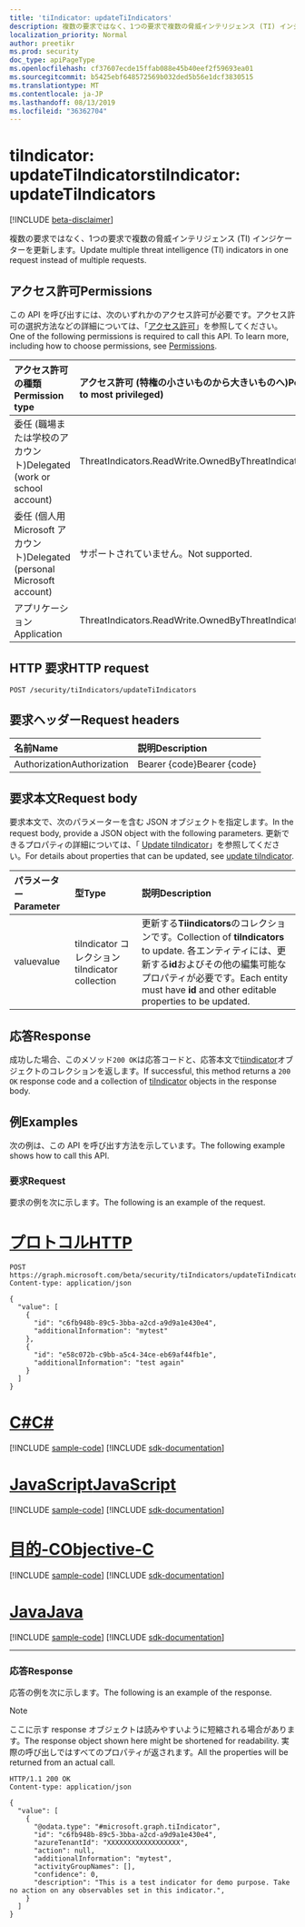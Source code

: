 ```yaml
---
title: 'tiIndicator: updateTiIndicators'
description: 複数の要求ではなく、1つの要求で複数の脅威インテリジェンス (TI) インジケーターを更新します。
localization_priority: Normal
author: preetikr
ms.prod: security
doc_type: apiPageType
ms.openlocfilehash: cf37607ecde15ffab088e45b40eef2f59693ea01
ms.sourcegitcommit: b5425ebf648572569b032ded5b56e1dcf3830515
ms.translationtype: MT
ms.contentlocale: ja-JP
ms.lasthandoff: 08/13/2019
ms.locfileid: "36362704"
---
```

# <a name="tiindicator-updatetiindicators"></a><span data-ttu-id="b9e80-103">tiIndicator: updateTiIndicators</span><span class="sxs-lookup"><span data-stu-id="b9e80-103">tiIndicator: updateTiIndicators</span></span>

[!INCLUDE [beta-disclaimer](../../includes/beta-disclaimer.md)]

<span data-ttu-id="b9e80-104">複数の要求ではなく、1つの要求で複数の脅威インテリジェンス (TI) インジケーターを更新します。</span><span class="sxs-lookup"><span data-stu-id="b9e80-104">Update multiple threat intelligence (TI) indicators in one request instead of multiple requests.</span></span>

## <a name="permissions"></a><span data-ttu-id="b9e80-105">アクセス許可</span><span class="sxs-lookup"><span data-stu-id="b9e80-105">Permissions</span></span>

<span data-ttu-id="b9e80-p101">この API を呼び出すには、次のいずれかのアクセス許可が必要です。アクセス許可の選択方法などの詳細については、「[アクセス許可](/graph/permissions-reference)」を参照してください。</span><span class="sxs-lookup"><span data-stu-id="b9e80-p101">One of the following permissions is required to call this API. To learn more, including how to choose permissions, see [Permissions](/graph/permissions-reference).</span></span>

| <span data-ttu-id="b9e80-108">アクセス許可の種類</span><span class="sxs-lookup"><span data-stu-id="b9e80-108">Permission type</span></span>   | <span data-ttu-id="b9e80-109">アクセス許可 (特権の小さいものから大きいものへ)</span><span class="sxs-lookup"><span data-stu-id="b9e80-109">Permissions (from least to most privileged)</span></span> |
|:---------------------------------------|:--------------------------------------------|
| <span data-ttu-id="b9e80-110">委任 (職場または学校のアカウント)</span><span class="sxs-lookup"><span data-stu-id="b9e80-110">Delegated (work or school account)</span></span>     | <span data-ttu-id="b9e80-111">ThreatIndicators.ReadWrite.OwnedBy</span><span class="sxs-lookup"><span data-stu-id="b9e80-111">ThreatIndicators.ReadWrite.OwnedBy</span></span> |
| <span data-ttu-id="b9e80-112">委任 (個人用 Microsoft アカウント)</span><span class="sxs-lookup"><span data-stu-id="b9e80-112">Delegated (personal Microsoft account)</span></span> | <span data-ttu-id="b9e80-113">サポートされていません。</span><span class="sxs-lookup"><span data-stu-id="b9e80-113">Not supported.</span></span> |
| <span data-ttu-id="b9e80-114">アプリケーション</span><span class="sxs-lookup"><span data-stu-id="b9e80-114">Application</span></span>                            | <span data-ttu-id="b9e80-115">ThreatIndicators.ReadWrite.OwnedBy</span><span class="sxs-lookup"><span data-stu-id="b9e80-115">ThreatIndicators.ReadWrite.OwnedBy</span></span> |

## <a name="http-request"></a><span data-ttu-id="b9e80-116">HTTP 要求</span><span class="sxs-lookup"><span data-stu-id="b9e80-116">HTTP request</span></span>

<!-- { "blockType": "ignored" } -->

```http
POST /security/tiIndicators/updateTiIndicators
```

## <a name="request-headers"></a><span data-ttu-id="b9e80-117">要求ヘッダー</span><span class="sxs-lookup"><span data-stu-id="b9e80-117">Request headers</span></span>

| <span data-ttu-id="b9e80-118">名前</span><span class="sxs-lookup"><span data-stu-id="b9e80-118">Name</span></span>          | <span data-ttu-id="b9e80-119">説明</span><span class="sxs-lookup"><span data-stu-id="b9e80-119">Description</span></span>   |
|:--------------|:--------------|
| <span data-ttu-id="b9e80-120">Authorization</span><span class="sxs-lookup"><span data-stu-id="b9e80-120">Authorization</span></span> | <span data-ttu-id="b9e80-121">Bearer {code}</span><span class="sxs-lookup"><span data-stu-id="b9e80-121">Bearer {code}</span></span> |

## <a name="request-body"></a><span data-ttu-id="b9e80-122">要求本文</span><span class="sxs-lookup"><span data-stu-id="b9e80-122">Request body</span></span>

<span data-ttu-id="b9e80-123">要求本文で、次のパラメーターを含む JSON オブジェクトを指定します。</span><span class="sxs-lookup"><span data-stu-id="b9e80-123">In the request body, provide a JSON object with the following parameters.</span></span> <span data-ttu-id="b9e80-124">更新できるプロパティの詳細については、「 [Update tiIndicator](tiindicator-update.md)」を参照してください。</span><span class="sxs-lookup"><span data-stu-id="b9e80-124">For details about properties that can be updated, see [update tiIndicator](tiindicator-update.md).</span></span>

| <span data-ttu-id="b9e80-125">パラメーター</span><span class="sxs-lookup"><span data-stu-id="b9e80-125">Parameter</span></span>    | <span data-ttu-id="b9e80-126">型</span><span class="sxs-lookup"><span data-stu-id="b9e80-126">Type</span></span>        | <span data-ttu-id="b9e80-127">説明</span><span class="sxs-lookup"><span data-stu-id="b9e80-127">Description</span></span> |
|:-------------|:------------|:------------|
|<span data-ttu-id="b9e80-128">value</span><span class="sxs-lookup"><span data-stu-id="b9e80-128">value</span></span>|<span data-ttu-id="b9e80-129">tiIndicator コレクション</span><span class="sxs-lookup"><span data-stu-id="b9e80-129">tiIndicator collection</span></span>| <span data-ttu-id="b9e80-130">更新する**Tiindicators**のコレクションです。</span><span class="sxs-lookup"><span data-stu-id="b9e80-130">Collection of **tiIndicators** to update.</span></span> <span data-ttu-id="b9e80-131">各エンティティには、更新する**id**およびその他の編集可能なプロパティが必要です。</span><span class="sxs-lookup"><span data-stu-id="b9e80-131">Each entity must have **id** and other editable properties to be updated.</span></span>|

## <a name="response"></a><span data-ttu-id="b9e80-132">応答</span><span class="sxs-lookup"><span data-stu-id="b9e80-132">Response</span></span>

<span data-ttu-id="b9e80-133">成功した場合、このメソッド`200 OK`は応答コードと、応答本文で[tiindicator](../resources/tiindicator.md)オブジェクトのコレクションを返します。</span><span class="sxs-lookup"><span data-stu-id="b9e80-133">If successful, this method returns a `200 OK` response code and a collection of [tiIndicator](../resources/tiindicator.md) objects in the response body.</span></span>

## <a name="examples"></a><span data-ttu-id="b9e80-134">例</span><span class="sxs-lookup"><span data-stu-id="b9e80-134">Examples</span></span>

<span data-ttu-id="b9e80-135">次の例は、この API を呼び出す方法を示しています。</span><span class="sxs-lookup"><span data-stu-id="b9e80-135">The following example shows how to call this API.</span></span>

### <a name="request"></a><span data-ttu-id="b9e80-136">要求</span><span class="sxs-lookup"><span data-stu-id="b9e80-136">Request</span></span>

<span data-ttu-id="b9e80-137">要求の例を次に示します。</span><span class="sxs-lookup"><span data-stu-id="b9e80-137">The following is an example of the request.</span></span>

# <a name="httptabhttp"></a>[<span data-ttu-id="b9e80-138">プロトコル</span><span class="sxs-lookup"><span data-stu-id="b9e80-138">HTTP</span></span>](#tab/http)
<!-- {
  "blockType": "request",
  "name": "tiindicator_updatetiindicators",
  "isCollection":true
}-->
```http
POST https://graph.microsoft.com/beta/security/tiIndicators/updateTiIndicators
Content-type: application/json

{
  "value": [
    {
      "id": "c6fb948b-89c5-3bba-a2cd-a9d9a1e430e4",
      "additionalInformation": "mytest"
    },
    {
      "id": "e58c072b-c9bb-a5c4-34ce-eb69af44fb1e",
      "additionalInformation": "test again"
    }
  ]
}

```
# <a name="ctabcsharp"></a>[<span data-ttu-id="b9e80-139">C#</span><span class="sxs-lookup"><span data-stu-id="b9e80-139">C#</span></span>](#tab/csharp)
[!INCLUDE [sample-code](../includes/snippets/csharp/tiindicator-updatetiindicators-csharp-snippets.md)]
[!INCLUDE [sdk-documentation](../includes/snippets/snippets-sdk-documentation-link.md)]

# <a name="javascripttabjavascript"></a>[<span data-ttu-id="b9e80-140">JavaScript</span><span class="sxs-lookup"><span data-stu-id="b9e80-140">JavaScript</span></span>](#tab/javascript)
[!INCLUDE [sample-code](../includes/snippets/javascript/tiindicator-updatetiindicators-javascript-snippets.md)]
[!INCLUDE [sdk-documentation](../includes/snippets/snippets-sdk-documentation-link.md)]

# <a name="objective-ctabobjc"></a>[<span data-ttu-id="b9e80-141">目的-C</span><span class="sxs-lookup"><span data-stu-id="b9e80-141">Objective-C</span></span>](#tab/objc)
[!INCLUDE [sample-code](../includes/snippets/objc/tiindicator-updatetiindicators-objc-snippets.md)]
[!INCLUDE [sdk-documentation](../includes/snippets/snippets-sdk-documentation-link.md)]

# <a name="javatabjava"></a>[<span data-ttu-id="b9e80-142">Java</span><span class="sxs-lookup"><span data-stu-id="b9e80-142">Java</span></span>](#tab/java)
[!INCLUDE [sample-code](../includes/snippets/java/tiindicator-updatetiindicators-java-snippets.md)]
[!INCLUDE [sdk-documentation](../includes/snippets/snippets-sdk-documentation-link.md)]

---


### <a name="response"></a><span data-ttu-id="b9e80-143">応答</span><span class="sxs-lookup"><span data-stu-id="b9e80-143">Response</span></span>

<span data-ttu-id="b9e80-144">応答の例を次に示します。</span><span class="sxs-lookup"><span data-stu-id="b9e80-144">The following is an example of the response.</span></span>

> [!NOTE]
> <span data-ttu-id="b9e80-145">ここに示す response オブジェクトは読みやすいように短縮される場合があります。</span><span class="sxs-lookup"><span data-stu-id="b9e80-145">The response object shown here might be shortened for readability.</span></span> <span data-ttu-id="b9e80-146">実際の呼び出しではすべてのプロパティが返されます。</span><span class="sxs-lookup"><span data-stu-id="b9e80-146">All the properties will be returned from an actual call.</span></span>

<!-- {
  "blockType": "response",
  "truncated": true,
  "@odata.type": "microsoft.graph.tiIndicator",
  "isCollection": true
} -->

```http
HTTP/1.1 200 OK
Content-type: application/json

{
  "value": [
    {
      "@odata.type": "#microsoft.graph.tiIndicator",
      "id": "c6fb948b-89c5-3bba-a2cd-a9d9a1e430e4",
      "azureTenantId": "XXXXXXXXXXXXXXXXXX",
      "action": null,
      "additionalInformation": "mytest",
      "activityGroupNames": [],
      "confidence": 0,
      "description": "This is a test indicator for demo purpose. Take no action on any observables set in this indicator.",
    }
  ]
}
```

<!-- uuid: 16cd6b66-4b1a-43a1-adaf-3a886856ed98
2019-02-04 14:57:30 UTC -->
<!-- {
  "type": "#page.annotation",
  "description": "tiIndicator: updateTiIndicators",
  "keywords": "",
  "section": "documentation",
  "tocPath": "",
  "suppressions": [
  ]
}-->
